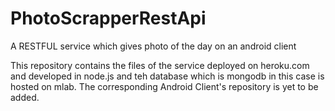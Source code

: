 # PhotoScrapperRestApi
A RESTFUL service which gives photo of the day on an android client 

This repository contains the files of the service deployed on heroku.com and developed in node.js and teh database which is mongodb in this case is hosted on mlab.
The corresponding Android Client's repository is yet to be added.
